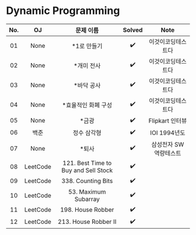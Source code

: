 # Dynamic Programming


|          No.          |        OJ        |        문제 이름         |        Solved         |     Note   |
| :-----: |  :--------: |:---------------------: | :-----: |:-----: |
| 01 | None | *1로 만들기 | ✔️ | 이것이코딩테스트다 |
| 02 | None | *개미 전사 | ✔️ | 이것이코딩테스트다 |
| 03 | None | *바닥 공사 | ✔️ | 이것이코딩테스트다 |
| 04 | None | *효율적인 화폐 구성 | ✔️ | 이것이코딩테스트다 |
| 05 | None | *금광 | ✔️ | Flipkart 인터뷰 |
| 06 | 백준 | 정수 삼각형 | ✔️ | IOI 1994년도 |
| 07 | None | *퇴사 | ✔️ | 삼성전자 SW 역량테스트 |
| 08 | LeetCode | 121. Best Time to Buy and Sell Stock | ✔️ |  |
| 09 | LeetCode | 338. Counting Bits | ✔️ |  |
| 10 | LeetCode | 53. Maximum Subarray | ✔️ |  |
| 11 | LeetCode | 198. House Robber | ✔️ |  |
| 12 | LeetCode | 213. House Robber II | ✔️ |  |
